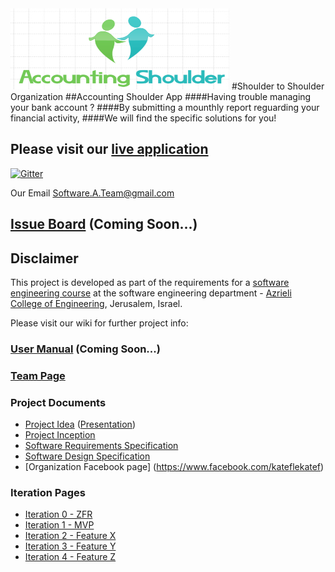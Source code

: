 <img src="https://raw.githubusercontent.com/oronsa/shoulder2shoulder/master/Doc/Images/Logo/logo.PNG?v=3&s=100" width ="350" height="130">
#Shoulder to Shoulder Organization 
##Accounting Shoulder App
####Having trouble managing your bank account ?
####By submitting a mounthly report reguarding your financial activity,
####We will find the specific solutions for you! 
<br />

## Please visit our [live application](https://demo.reactstarterkit.com/)

[![Gitter](https://badges.gitter.im/oronsa/shoulder2shoulder.svg)](https://gitter.im/oronsa/shoulder2shoulder?utm_source=badge&utm_medium=badge&utm_campaign=pr-badge)
<br />

Our Email
Software.A.Team@gmail.com
## [Issue Board](https://huboard.com/robi-y/seproject-team-template#/) (Coming Soon...)

## Disclaimer
This project is developed as part of the requirements for a [software engineering course](https://github.com/jce-il/se-class/wiki) at the software engineering department - [Azrieli College of Engineering](http://www.jce.ac.il/), Jerusalem, Israel.

Please visit our wiki for further project info: 

### [User Manual]() (Coming Soon...)

### [Team Page](https://github.com/oronsa/shoulder2shoulder/wiki/team)

### Project Documents
- [Project Idea]() ([Presentation](https://github.com/oronsa/shoulder2shoulder/blob/master/Doc/The%20general%20idea.pptx))
- [Project Inception](https://github.com/oronsa/shoulder2shoulder/wiki/inception)
- [Software Requirements Specification](../../wiki/)
- [Software Design Specification](../../wiki/)
- [Organization Facebook page] (https://www.facebook.com/kateflekatef)

### Iteration Pages
- [Iteration 0 - ZFR]()
- [Iteration 1 - MVP]()
- [Iteration 2 - Feature X]()
- [Iteration 3 - Feature Y]()
- [Iteration 4 - Feature Z]()


